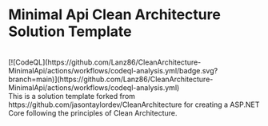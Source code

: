  # Minimal Api Clean Architecture Solution Template

<br/>
[![CodeQL](https://github.com/Lanz86/CleanArchitecture-MinimalApi/actions/workflows/codeql-analysis.yml/badge.svg?branch=main)](https://github.com/Lanz86/CleanArchitecture-MinimalApi/actions/workflows/codeql-analysis.yml)

<br/>
This is a solution template forked from https://github.com/jasontaylordev/CleanArchitecture for creating a ASP.NET Core following the principles of Clean Architecture. 

